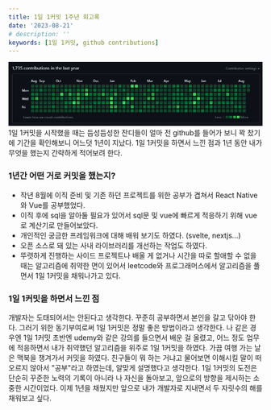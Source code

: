 ```yaml
---
title: 1일 1커밋 1주년 회고록
date: '2023-08-21'
# description: ''
keywords: [1일 1커밋, github contributions]
---
```


![2023년 8월 21일 기준 sonky740 github 기여도](./contributions.png)
1일 1커밋을 시작했을 때는 듬성듬성한 잔디들이 얼마 전 github를 들어가 보니 꽉 찼기에 기간을 확인해보니 어느덧 1년이 지났다. 1일 1커밋을 하면서 느낀 점과 1년 동안 내가 무엇을 했는지 간략하게 적어보려 한다.

### 1년간 어떤 거로 커밋을 했는지?

- 작년 8월에 이직 준비 및 기존 하던 프로젝트를 위한 공부가 겹쳐서 React Native와 Vue를 공부했었다.
- 이직 후에 sql을 알아둘 필요가 있어서 sql문 및 vue에 빠르게 적응하기 위해 vue로 계산기로 만들어보았다.
- 개인적인 궁금한 프레임워크에 대해 배워 보기도 하였다. (svelte, nextjs...)
- 오픈 소스로 돼 있는 사내 라이브러리를 개선하는 작업도 하였다.
- 뚜렷하게 진행하는 사이드 프로젝트나 배울 게 없거나 시간을 따로 할애할 수 없을 때는 알고리즘에 취약한 면이 있어서 leetcode와 프로그래머스에서 알고리즘을 풀면서 1일 1커밋을 채워나가고 있다.

### 1일 1커밋을 하면서 느낀 점
개발자는 도태되어서는 안된다고 생각한다. 꾸준히 공부하면서 본인을 갈고 닦아야 한다. 그러기 위한 동기부여로써 1일 1커밋은 정말 좋은 방법이라고 생각한다. 나 같은 경우엔 1일 1커밋 초반엔 udemy와 같은 강의를 들으면서 배운 걸 올렸고, 어느 정도 업무에 적응하면서 내가 취약했던 알고리즘을 위주로 1일 1커밋을 하였다. 가끔 여행 가는 날은 맥북을 챙겨가서 커밋을 하였다. 친구들이 뭐 하는 거냐고 물어보면 이해시킬 말이 떠오르지 않아서 "공부"라고 하였는데, 알맞게 설명했다고 생각한다.
1일 1커밋의 도전은 단순히 꾸준한 노력의 기록이 아니라 나 자신을 돌아보고, 앞으로의 방향을 제시하는 소중한 시간이었다. 이제 1년을 채웠지만 앞으로 내가 개발자로 지내면서 두 자릿수의 해를 채워보고 싶다.